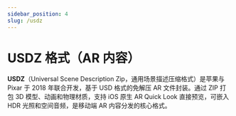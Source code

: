 ```yaml
---
sidebar_position: 4
slug: /usdz
---
```


# USDZ 格式（AR 内容）

**USDZ**（Universal Scene Description Zip，通用场景描述压缩格式）是苹果与 Pixar 于 2018 年联合开发，基于 USD 格式的免解压 AR 文件封装。通过 ZIP 打包 3D 模型、动画和物理材质，支持 iOS 原生 AR Quick Look 直接预览，可嵌入 HDR 光照和空间音频，是移动端 AR 内容分发的核心格式。

